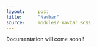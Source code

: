 ```yaml
---
layout:     post
title:      "Navbar"
source:     modules/_navbar.scss
---
```



<p class="lead">Documentation will come soon!!</p>